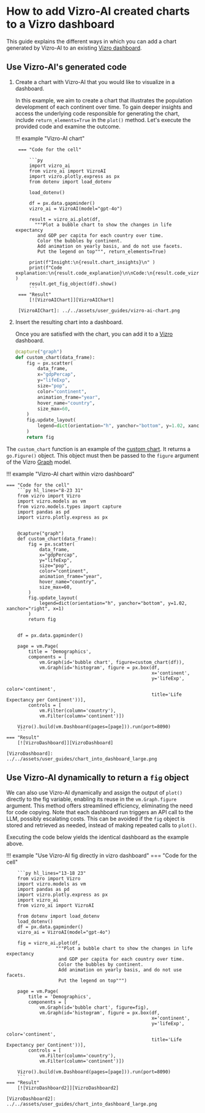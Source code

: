 # How to add Vizro-AI created charts to a Vizro dashboard

This guide explains the different ways in which you can add a chart generated by Vizro-AI to an existing [Vizro dashboard](https://github.com/mckinsey/vizro/tree/main/vizro-core).

##  Use Vizro-AI's generated code

1. Create a chart with Vizro-AI that you would like to visualize in a dashboard.

    In this example, we aim to create a chart that illustrates the population development of each continent over time. To gain deeper insights and access the underlying code responsible for generating the chart, include `return_elements=True` in the `plot()` method. Let's execute the provided code and examine the outcome.

    !!! example "Vizro-AI chart"

        === "Code for the cell"

            ```py
            import vizro_ai
            from vizro_ai import VizroAI
            import vizro.plotly.express as px
            from dotenv import load_dotenv

            load_dotenv()

            df = px.data.gapminder()
            vizro_ai = VizroAI(model="gpt-4o")

            result = vizro_ai.plot(df,
              """Plot a bubble chart to show the changes in life expectancy
               and GDP per capita for each country over time.
               Color the bubbles by continent.
               Add animation on yearly basis, and do not use facets.
               Put the legend on top""", return_elements=True)

            print(f"Insight:\n{result.chart_insights}\n" )
            print(f"Code explanation:\n{result.code_explanation}\n\nCode:\n{result.code_vizro}\n" )
            result.get_fig_object(df).show()
            ```
        === "Result"
            [![VizroAIChart]][VizroAIChart]

        [VizroAIChart]: ../../assets/user_guides/vizro-ai-chart.png

2. Insert the resulting chart into a dashboard.

    Once you are satisfied with the chart, you can add it to a [Vizro](https://github.com/mckinsey/vizro/tree/main/vizro-core) dashboard.

    ```py
    @capture("graph")
    def custom_chart(data_frame):
        fig = px.scatter(
            data_frame,
            x="gdpPercap",
            y="lifeExp",
            size="pop",
            color="continent",
            animation_frame="year",
            hover_name="country",
            size_max=60,
        )
        fig.update_layout(
            legend=dict(orientation="h", yanchor="bottom", y=1.02, xanchor="right", x=1)
        )
        return fig
    ```

The `custom_chart` function is an example of the [custom chart](https://vizro.readthedocs.io/en/stable/pages/user-guides/custom-charts). It returns a `go.Figure()` object.
This object must then be passed to the `figure` argument of the Vizro [Graph](https://vizro.readthedocs.io/en/stable/pages/user-guides/graph) model.

!!! example "Vizro-AI chart within vizro dashboard"

    === "Code for the cell"
        ```py hl_lines="8-23 31"
        from vizro import Vizro
        import vizro.models as vm
        from vizro.models.types import capture
        import pandas as pd
        import vizro.plotly.express as px


        @capture("graph")
        def custom_chart(data_frame):
            fig = px.scatter(
                data_frame,
                x="gdpPercap",
                y="lifeExp",
                size="pop",
                color="continent",
                animation_frame="year",
                hover_name="country",
                size_max=60,
            )
            fig.update_layout(
                legend=dict(orientation="h", yanchor="bottom", y=1.02, xanchor="right", x=1)
            )
            return fig


        df = px.data.gapminder()

        page = vm.Page(
            title = 'Demographics',
            components = [
                vm.Graph(id='bubble chart', figure=custom_chart(df)),
                vm.Graph(id='histogram', figure = px.box(df,
                                                         x='continent',
                                                         y='lifeExp',
                                                         color='continent',
                                                         title='Life Expectancy per Continent'))],
            controls = [
                vm.Filter(column='country'),
                vm.Filter(column='continent')])

        Vizro().build(vm.Dashboard(pages=[page])).run(port=8090)
        ```
    === "Result"
        [![VizroDashboard]][VizroDashboard]

    [VizroDashboard]: ../../assets/user_guides/chart_into_dashboard_large.png


## Use Vizro-AI dynamically to return a `fig` object

We can also use Vizro-AI dynamically and assign the output of `plot()` directly to the fig variable, enabling its reuse in the `vm.Graph.figure` argument.
This method offers streamlined efficiency, eliminating the need for code copying.
Note that each dashboard run triggers an API call to the LLM, possibly escalating costs. This can be avoided if the `fig` object is stored and retrieved as needed, instead of making repeated calls to `plot()`.

Executing the code below yields the identical dashboard as the example above.


!!! example "Use Vizro-AI fig directly in vizro dashboard"
    === "Code for the cell"

        ```py hl_lines="13-18 23"
        from vizro import Vizro
        import vizro.models as vm
        import pandas as pd
        import vizro.plotly.express as px
        import vizro_ai
        from vizro_ai import VizroAI

        from dotenv import load_dotenv
        load_dotenv()
        df = px.data.gapminder()
        vizro_ai = VizroAI(model="gpt-4o")

        fig = vizro_ai.plot(df,
                      """Plot a bubble chart to show the changes in life expectancy
                       and GDP per capita for each country over time.
                       Color the bubbles by continent.
                       Add animation on yearly basis, and do not use facets.
                       Put the legend on top""")

        page = vm.Page(
            title = 'Demographics',
            components = [
                vm.Graph(id='bubble chart', figure=fig),
                vm.Graph(id='histogram', figure = px.box(df,
                                                         x='continent',
                                                         y='lifeExp',
                                                         color='continent',
                                                         title='Life Expectancy per Continent'))],
            controls = [
                vm.Filter(column='country'),
                vm.Filter(column='continent')])

        Vizro().build(vm.Dashboard(pages=[page])).run(port=8090)
        ```
    === "Result"
        [![VizroDashboard2]][VizroDashboard2]

    [VizroDashboard2]: ../../assets/user_guides/chart_into_dashboard_large.png
